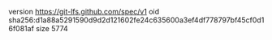 version https://git-lfs.github.com/spec/v1
oid sha256:d1a88a5291590d9d2d121602fe24c635600a3ef4df778797bf45cf0d16f081af
size 5774
